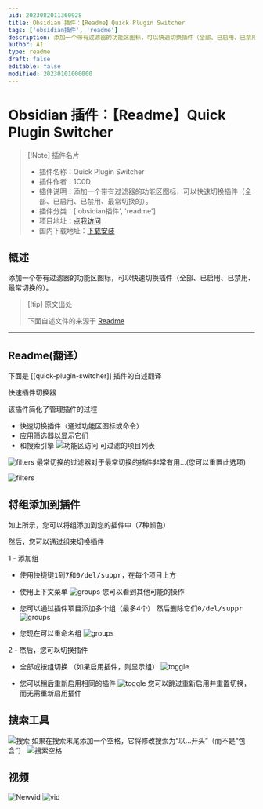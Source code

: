 ```yaml
---
uid: 2023082011360928
title: Obsidian 插件：【Readme】Quick Plugin Switcher
tags: ['obsidian插件', 'readme']
description: 添加一个带有过滤器的功能区图标，可以快速切换插件（全部、已启用、已禁用、最常切换的）。
author: AI
type: readme
draft: false
editable: false
modified: 20230101000000
---
```


# Obsidian 插件：【Readme】Quick Plugin Switcher

> [!Note] 插件名片
> - 插件名称：Quick Plugin Switcher
> - 插件作者：1C0D
> - 插件说明：添加一个带有过滤器的功能区图标，可以快速切换插件（全部、已启用、已禁用、最常切换的）。
> - 插件分类：['obsidian插件', 'readme']
> - 项目地址：[点我访问](https://github.com/1C0D/obsidian-quick-plugin-switcher)
> - 国内下载地址：[下载安装](https://pkmer.cn/products/plugin/pluginMarket/?quick-plugin-switcher)

## 概述

添加一个带有过滤器的功能区图标，可以快速切换插件（全部、已启用、已禁用、最常切换的）。



> [!tip] 原文出处
> 
>下面自述文件的来源于 [Readme](https://ghproxy.net/https://raw.githubusercontent.com/1C0D/obsidian-quick-plugin-switcher/master/README.md)
> 

---

## Readme(翻译）

下面是 [[quick-plugin-switcher]] 插件的自述翻译


快速插件切换器

该插件简化了管理插件的过程

- 快速切换插件（通过功能区图标或命令）
- 应用筛选器以显示它们
- 和搜索引擎
![功能区访问](img/ribbon_access.jpg)
可过滤的项目列表

![filters](img/filters.jpg)
最常切换的过滤器对于最常切换的插件非常有用...(您可以重置此选项)

![filters](img/show_by_group.jpg)
## 将组添加到插件

如上所示，您可以将组添加到您的插件中（7种颜色）

然后，您可以通过组来切换插件

1 - 添加组
  - 使用快捷键<kbd>1到7</kbd>和<kbd>0/del/suppr</kbd>，在每个项目上方
  - 使用上下文菜单
![groups](img/item_context_menu.jpg)
您可以看到其他可能的操作

- 您可以通过插件项目添加多个组（最多4个）
  然后删除它们<kbd>0/del/suppr</kbd>
![groups](img/several_groups.jpg)
- 您现在可以重命名组
![groups](img/rename.jpg)

2 - 然后，您可以切换插件

- 全部或按组切换
（如果启用插件，则显示组）
![toggle](img/toggle-plugins-by-group.jpg)

- 您可以稍后重新启用相同的插件
![toggle](img/re-enable.jpg)
您可以跳过重新启用并重置切换，而无需重新启用插件
## 搜索工具

![搜索](img/search.jpg)
如果在搜索末尾添加一个空格，它将修改搜索为“以...开头”（而不是“包含”）
![搜索空格](img/search_space.jpg)
## 视频
![Newvid](gif/multi-group-rename.gif)
![vid](gif/demo.gif)



